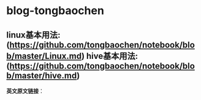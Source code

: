 
# blog-tongbaochen
**linux基本用法**:(https://github.com/tongbaochen/notebook/blob/master/Linux.md)
**hive基本用法**:(https://github.com/tongbaochen/notebook/blob/master/hive.md)
----------

**英文原文链接**：


